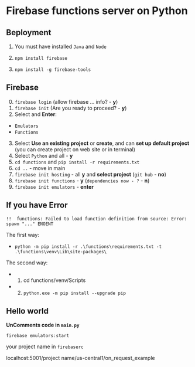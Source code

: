 # Firebase functions server on Python

## Вeployment

1. You must have installed `Java` and `Node`

2. `npm install firebase`

3. `npm install -g firebase-tools`

## Firebase

0. `firebase login` (allow firebase ... info? - **y**)
1. `firebase init` (Are you ready to proceed? - **y**)
2. Select and **Enter**: 
 - `Emulators`
 - `Functions`


3. Select **Use an existing project** or **create**, and can **set up default project** (you can create project on web site or in terminal)
4. Select `Python` and all - **y**
5. `cd functions` and `pip install -r requirements.txt`
6. `cd ..` - move in main
7. `firebase init hosting` - all **y** and **select project** (`git hub` - **no**)
8. `firebase init functions` - **y** (`dependencies now - ?` - **n**)
9. `firebase init emulators` - **enter**

## If you have Error
`!!  functions: Failed to load function definition from source: Error: spawn "..." ENOENT`

The first way:
- `python -m pip install -r .\functions\requirements.txt -t .\functions\venv\Lib\site-packages\`

The second way:
- 1. cd functions/venv/Scripts
- 2. `python.exe -m pip install --upgrade pip`

## Hello world

**UnComments code in `main.py`**

`firebase emulators:start`

your project name in `firebaserc`

localhost:5001/project name/us-central1/on_request_example
